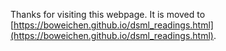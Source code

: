 Thanks for visiting this webpage. It is moved to [https://boweichen.github.io/dsml_readings.html](https://boweichen.github.io/dsml_readings.html).
